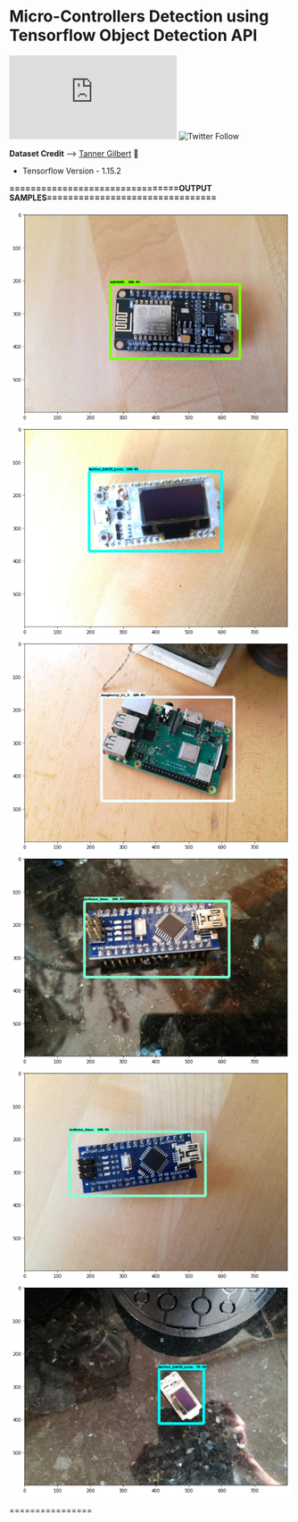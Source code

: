 # Micro-Controllers Detection using Tensorflow Object Detection API

![GitHub repo size](https://img.shields.io/github/repo-size/scottydocs/README-template.md)
![Twitter Follow](https://img.shields.io/twitter/follow/itz_srv?style=social)

**Dataset Credit** --> [Tanner Gilbert](https://github.com/TannerGilbert) 📖


* Tensorflow Version - 1.15.2

**================================OUTPUT SAMPLES================================**

![](op_images/1.png?raw=true)
![](op_images/2.png?raw=true)
![](op_images/3.png?raw=true)
![](op_images/4.png?raw=true)
![](op_images/5.png?raw=true)
![](op_images/6.png?raw=true)

================
